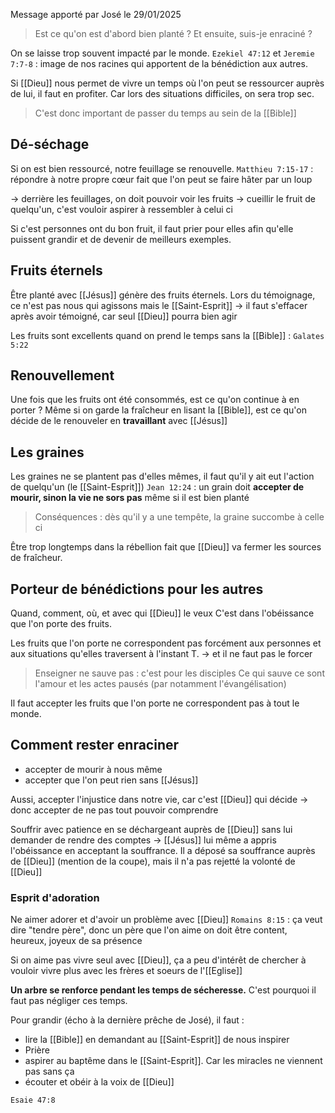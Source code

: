 Message apporté par José le 29/01/2025

> Est ce qu'on est d'abord bien planté ? Et ensuite, suis-je enraciné ?

On se laisse trop souvent impacté par le monde.
`Ezekiel 47:12` et `Jeremie 7:7-8` : image de nos racines qui apportent de la bénédiction aux autres.

Si [[Dieu]] nous permet de vivre un temps où l'on peut se ressourcer auprès de lui, il faut en profiter. Car lors des situations difficiles, on sera trop sec.
> C'est donc important de passer du temps au sein de la [[Bible]]
## Dé-séchage
Si on est bien ressourcé, notre feuillage se renouvelle.
`Matthieu 7:15-17` : répondre à notre propre cœur fait que l'on peut se faire hâter par un loup

-> derrière les feuillages, on doit pouvoir voir les fruits
-> cueillir le fruit de quelqu'un, c'est vouloir aspirer à ressembler à celui ci

Si c'est personnes ont du bon fruit, il faut prier pour elles afin qu'elle puissent grandir et de devenir de meilleurs exemples.
## Fruits éternels
Être planté avec [[Jésus]] génère des fruits éternels.
Lors du témoignage, ce n'est pas nous qui agissons mais le [[Saint-Esprit]]
-> il faut s'effacer après avoir témoigné, car seul [[Dieu]] pourra bien agir

Les fruits sont excellents quand on prend le temps sans la [[Bible]] :
`Galates 5:22`
## Renouvellement
Une fois que les fruits ont été consommés, est ce qu'on continue à en porter ?
Même si on garde la fraîcheur en lisant la [[Bible]], est ce qu'on décide de le renouveler en **travaillant** avec [[Jésus]]
## Les graines 
Les graines ne se plantent pas d'elles mêmes, il faut qu'il y ait eut l'action de quelqu'un (le [[Saint-Esprit]])
`Jean 12:24` : un grain doit **accepter de mourir, sinon la vie ne sors pas** même si il est bien planté
> Conséquences : dès qu'il y a une tempête, la graine succombe à celle ci

Être trop longtemps dans la rébellion fait que [[Dieu]] va fermer les sources de fraîcheur.
## Porteur de bénédictions pour les autres
Quand, comment, où, et avec qui [[Dieu]] le veux
C'est dans l'obéissance que l'on porte des fruits.

Les fruits que l'on porte ne correspondent pas forcément aux personnes et aux situations qu'elles traversent à l'instant T.
-> et il ne faut pas le forcer
> Enseigner ne sauve pas : c'est pour les disciples
> Ce qui sauve ce sont l'amour et les actes pausés (par notamment l'évangélisation)

Il faut accepter les fruits que l'on porte ne correspondent pas à tout le monde.
## Comment rester enraciner
- accepter de mourir à nous même
- accepter que l'on peut rien sans [[Jésus]]

Aussi, accepter l'injustice dans notre vie, car c'est [[Dieu]] qui décide 
-> donc accepter de ne pas tout pouvoir comprendre

Souffrir avec patience en se déchargeant auprès de [[Dieu]] sans lui demander de rendre des comptes
-> [[Jésus]] lui même a appris l'obéissance en acceptant la souffrance. Il a déposé sa souffrance auprès de [[Dieu]] (mention de la coupe), mais il n'a pas rejetté la volonté de [[Dieu]]
### Esprit d'adoration
Ne aimer adorer et d'avoir un problème avec [[Dieu]]
`Romains 8:15` : ça veut dire "tendre père", donc un père que l'on aime on doit être content, heureux, joyeux de sa présence

Si on aime pas vivre seul avec [[Dieu]], ça a peu d'intérêt de chercher à vouloir vivre plus avec les frères et soeurs de l'[[Eglise]]

**Un arbre se renforce pendant les temps de sécheresse.**
C'est pourquoi il faut pas négliger ces temps.

Pour grandir (écho à la dernière prêche de José), il faut :
- lire la [[Bible]] en demandant au [[Saint-Esprit]] de nous inspirer
- Prière
- aspirer au baptême dans le [[Saint-Esprit]]. Car les miracles ne viennent pas sans ça
- écouter et obéir à la voix de [[Dieu]]

`Esaie 47:8`